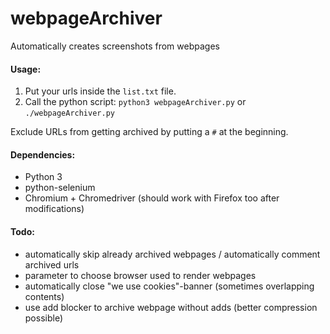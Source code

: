 # webpageArchiver
Automatically creates screenshots from webpages

#### Usage:
1. Put your urls inside the `list.txt` file.
2. Call the python script: `python3 webpageArchiver.py` or `./webpageArchiver.py`

Exclude URLs from getting archived by putting a `#` at the beginning.

#### Dependencies:
- Python 3
- python-selenium
- Chromium + Chromedriver (should work with Firefox too after modifications)

#### Todo:
- automatically skip already archived webpages / automatically comment archived urls
- parameter to choose browser used to render webpages
- automatically close "we use cookies"-banner (sometimes overlapping contents)
- use add blocker to archive webpage without adds (better compression possible)
